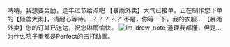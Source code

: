 <ChatBubble role="user" avatar="https://mkzi-nya.github.io/story/files/raingpt/me.png">
呐呐，我想要奖励，逢年过节给点吧
</ChatBubble>

<ChatBubble role="bot" avatar="https://mkzi-nya.github.io/story/files/raingpt/raingpt.png">
【暴雨外卖】大气已接单。正在制作您下单的【倾盆大雨】，请耐心等待。
</ChatBubble>

<ChatBubble role="user" avatar="https://mkzi-nya.github.io/story/files/raingpt/me.png">
？？？？？
</ChatBubble>

<ChatBubble role="user" avatar="https://mkzi-nya.github.io/story/files/raingpt/me.png">
不是，你等一下，我的衣服...
</ChatBubble>

<ChatBubble role="bot" avatar="https://mkzi-nya.github.io/story/files/raingpt/raingpt.png">
【暴雨外卖】您的订单已送达，祝您淋雨愉快。
</ChatBubble>

<ChatBubble role="user" avatar="https://mkzi-nya.github.io/story/files/raingpt/me.png">
<img src="https://mkzi-nya.github.io/story/files/raingpt/im_drew_note.png" alt="im_drew_note" class="chat-image" />
</ChatBubble>

<ChatBubble role="user" avatar="https://mkzi-nya.github.io/story/files/raingpt/me.png">
道理我都懂，但是...
</ChatBubble>

<ChatBubble role="user" avatar="https://mkzi-nya.github.io/story/files/raingpt/me.png">
为什么院子里都是Perfect的击打动画。
</ChatBubble>
